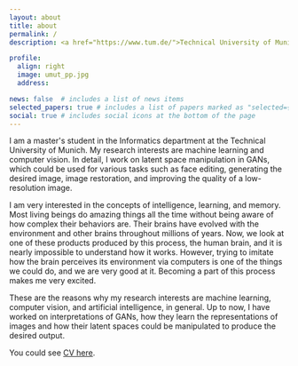 ```yaml
---
layout: about
title: about
permalink: /
description: <a href="https://www.tum.de/">Technical University of Munich</a>

profile:
  align: right
  image: umut_pp.jpg
  address:

news: false  # includes a list of news items
selected_papers: true # includes a list of papers marked as "selected={true}"
social: true # includes social icons at the bottom of the page
---
```


I am a master's student in the Informatics department at the Technical University of Munich. My research interests are machine learning and computer vision. In detail, I work on latent space manipulation in GANs, which could be used for various tasks such as face editing, generating the desired image, image restoration, and improving the quality of a low-resolution image.

I am very interested in the concepts of intelligence, learning, and memory. Most living beings do amazing things all the time without being aware of how complex their behaviors are. Their brains have evolved with the environment and other brains throughout millions of years. Now, we look at one of these products produced by this process, the human brain, and it is nearly impossible to understand how it works. However, trying to imitate how the brain perceives its environment via computers is one of the things we could do, and we are very good at it. Becoming a part of this process makes me very excited.

These are the reasons why my research interests are machine learning, computer vision, and artificial intelligence, in general. Up to now, I have worked on interpretations of GANs, how they learn the representations of images and how their latent spaces could be manipulated to produce the desired output.


You could see [CV here](https://github.com/alshedivat/al-folio/files/9934095/CV.pdf).
